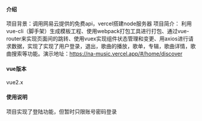 #### 介绍
项目背景：调用网易云提供的免费api，vercel搭建node服务器
项目简介： 利用vue-cli（脚手架）生成模板工程、使用webpack打包工具进行打包、通过vue-router来实现页面间的跳转、使用vuex实现组件状态管理和变更、用axios进行请求数据，实现了实现了用户登录，退出，歌曲的播放，歌单，专辑，歌曲详情，歌曲搜索等功能。演示地址：https://na-music.vercel.app/#/home/discover

#### vue版本
vue2.x

#### 使用说明
项目实现了登陆功能，但暂时只限账号密码登录

